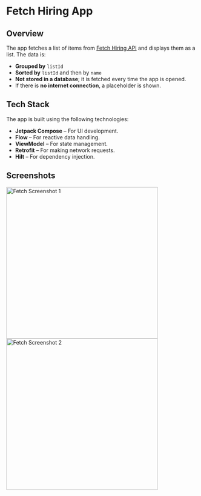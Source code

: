 # Fetch Hiring App

## Overview
The app fetches a list of items from [Fetch Hiring API](https://fetch-hiring.s3.amazonaws.com/hiring.json) and displays them as a list. The data is:

- **Grouped by** `listId`
- **Sorted by** `listId` and then by `name`
- **Not stored in a database**; it is fetched every time the app is opened.
- If there is **no internet connection**, a placeholder is shown.

## Tech Stack
The app is built using the following technologies:

- **Jetpack Compose** – For UI development.
- **Flow** – For reactive data handling.
- **ViewModel** – For state management.
- **Retrofit** – For making network requests.
- **Hilt** – For dependency injection.

## Screenshots 

<img src="https://github.com/user-attachments/assets/186fb1ed-8ae4-4456-b656-73c40f500f0d" alt="Fetch Screenshot 1" width="400">

<img src="https://github.com/user-attachments/assets/9dc34e44-5e13-478d-b61f-96167e339f63" alt="Fetch Screenshot 2" width="400">



